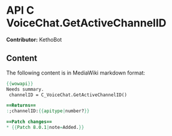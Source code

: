 # API C VoiceChat.GetActiveChannelID

**Contributor:** KethoBot

## Content

The following content is in MediaWiki markdown format:

```mediawiki
{{wowapi}}
Needs summary.
 channelID = C_VoiceChat.GetActiveChannelID()

==Returns==
:;channelID:{{apitype|number?}}

==Patch changes==
* {{Patch 8.0.1|note=Added.}}
```